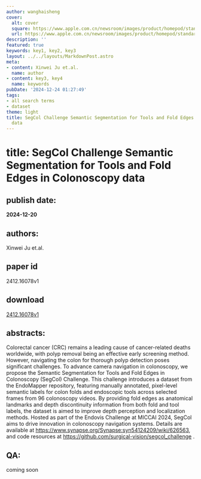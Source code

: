 ```yaml
---
author: wanghaisheng
cover:
  alt: cover
  square: https://www.apple.com.cn/newsroom/images/product/homepod/standard/Apple-HomePod-hero-230118_big.jpg.large_2x.jpg
  url: https://www.apple.com.cn/newsroom/images/product/homepod/standard/Apple-HomePod-hero-230118_big.jpg.large_2x.jpg
description: ''
featured: true
keywords: key1, key2, key3
layout: ../../layouts/MarkdownPost.astro
meta:
- content: Xinwei Ju et.al.
  name: author
- content: key3, key4
  name: keywords
pubDate: '2024-12-24 01:27:49'
tags:
- all search terms
- dataset
theme: light
title: SegCol Challenge Semantic Segmentation for Tools and Fold Edges in Colonoscopy
  data
---
```


# title: SegCol Challenge Semantic Segmentation for Tools and Fold Edges in Colonoscopy data 
## publish date: 
**2024-12-20** 
## authors: 
  Xinwei Ju et.al. 
## paper id
2412.16078v1
## download
[2412.16078v1](http://arxiv.org/abs/2412.16078v1)
## abstracts:
Colorectal cancer (CRC) remains a leading cause of cancer-related deaths worldwide, with polyp removal being an effective early screening method. However, navigating the colon for thorough polyp detection poses significant challenges. To advance camera navigation in colonoscopy, we propose the Semantic Segmentation for Tools and Fold Edges in Colonoscopy (SegCol) Challenge. This challenge introduces a dataset from the EndoMapper repository, featuring manually annotated, pixel-level semantic labels for colon folds and endoscopic tools across selected frames from 96 colonoscopy videos. By providing fold edges as anatomical landmarks and depth discontinuity information from both fold and tool labels, the dataset is aimed to improve depth perception and localization methods. Hosted as part of the Endovis Challenge at MICCAI 2024, SegCol aims to drive innovation in colonoscopy navigation systems. Details are available at https://www.synapse.org/Synapse:syn54124209/wiki/626563, and code resources at https://github.com/surgical-vision/segcol_challenge .
## QA:
coming soon
